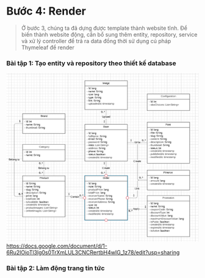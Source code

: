 # Bước 4: Render

> Ở bước 3, chúng ta đã dựng được template thành website tĩnh. Để biến thành website động, cần bổ sung thêm entity, repository, service và xử lý controller để trả ra data đồng thời sử dụng cú pháp Thymeleaf để render 

### Bài tập 1: Tạo entity và repository theo thiết kế database

![Thiết kế database](../images/database.PNG)
<br>
https://docs.google.com/document/d/1-6Ru2IOioTl3lg0s0TrXmLUL3CNCRertbH4wIG_1z78/edit?usp=sharing

### Bài tập 2: Làm động trang tin tức
